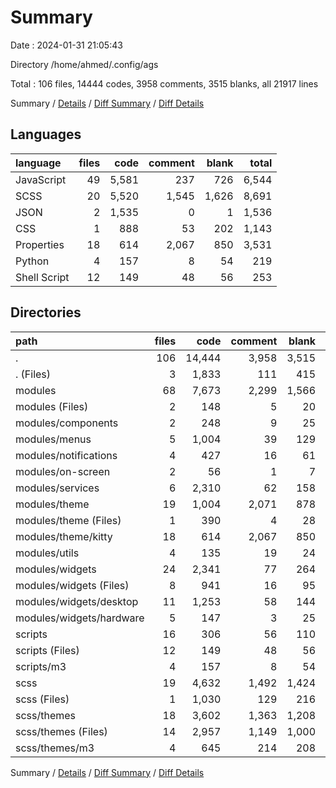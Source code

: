 # Summary

Date : 2024-01-31 21:05:43

Directory /home/ahmed/.config/ags

Total : 106 files,  14444 codes, 3958 comments, 3515 blanks, all 21917 lines

Summary / [Details](details.md) / [Diff Summary](diff.md) / [Diff Details](diff-details.md)

## Languages
| language | files | code | comment | blank | total |
| :--- | ---: | ---: | ---: | ---: | ---: |
| JavaScript | 49 | 5,581 | 237 | 726 | 6,544 |
| SCSS | 20 | 5,520 | 1,545 | 1,626 | 8,691 |
| JSON | 2 | 1,535 | 0 | 1 | 1,536 |
| CSS | 1 | 888 | 53 | 202 | 1,143 |
| Properties | 18 | 614 | 2,067 | 850 | 3,531 |
| Python | 4 | 157 | 8 | 54 | 219 |
| Shell Script | 12 | 149 | 48 | 56 | 253 |

## Directories
| path | files | code | comment | blank | total |
| :--- | ---: | ---: | ---: | ---: | ---: |
| . | 106 | 14,444 | 3,958 | 3,515 | 21,917 |
| . (Files) | 3 | 1,833 | 111 | 415 | 2,359 |
| modules | 68 | 7,673 | 2,299 | 1,566 | 11,538 |
| modules (Files) | 2 | 148 | 5 | 20 | 173 |
| modules/components | 2 | 248 | 9 | 25 | 282 |
| modules/menus | 5 | 1,004 | 39 | 129 | 1,172 |
| modules/notifications | 4 | 427 | 16 | 61 | 504 |
| modules/on-screen | 2 | 56 | 1 | 7 | 64 |
| modules/services | 6 | 2,310 | 62 | 158 | 2,530 |
| modules/theme | 19 | 1,004 | 2,071 | 878 | 3,953 |
| modules/theme (Files) | 1 | 390 | 4 | 28 | 422 |
| modules/theme/kitty | 18 | 614 | 2,067 | 850 | 3,531 |
| modules/utils | 4 | 135 | 19 | 24 | 178 |
| modules/widgets | 24 | 2,341 | 77 | 264 | 2,682 |
| modules/widgets (Files) | 8 | 941 | 16 | 95 | 1,052 |
| modules/widgets/desktop | 11 | 1,253 | 58 | 144 | 1,455 |
| modules/widgets/hardware | 5 | 147 | 3 | 25 | 175 |
| scripts | 16 | 306 | 56 | 110 | 472 |
| scripts (Files) | 12 | 149 | 48 | 56 | 253 |
| scripts/m3 | 4 | 157 | 8 | 54 | 219 |
| scss | 19 | 4,632 | 1,492 | 1,424 | 7,548 |
| scss (Files) | 1 | 1,030 | 129 | 216 | 1,375 |
| scss/themes | 18 | 3,602 | 1,363 | 1,208 | 6,173 |
| scss/themes (Files) | 14 | 2,957 | 1,149 | 1,000 | 5,106 |
| scss/themes/m3 | 4 | 645 | 214 | 208 | 1,067 |

Summary / [Details](details.md) / [Diff Summary](diff.md) / [Diff Details](diff-details.md)